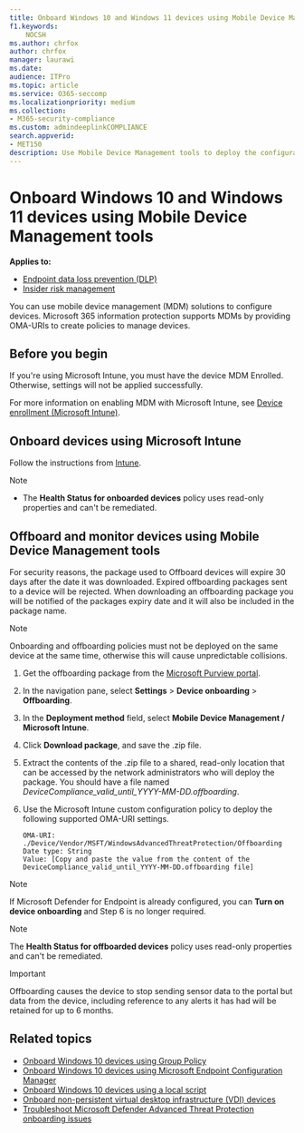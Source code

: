 ```yaml
---
title: Onboard Windows 10 and Windows 11 devices using Mobile Device Management tools
f1.keywords:
    NOCSH
ms.author: chrfox
author: chrfox
manager: laurawi
ms.date:
audience: ITPro
ms.topic: article
ms.service: O365-seccomp
ms.localizationpriority: medium
ms.collection: 
- M365-security-compliance 
ms.custom: admindeeplinkCOMPLIANCE
search.appverid:
- MET150 
description: Use Mobile Device Management tools to deploy the configuration package on devices so that they are onboarded to the service.
---
```


# Onboard Windows 10 and Windows 11 devices using Mobile Device Management tools

**Applies to:**

- [Endpoint data loss prevention (DLP)](./endpoint-dlp-learn-about.md)
- [Insider risk management](insider-risk-management.md)

You can use mobile device management (MDM) solutions to configure devices. Microsoft 365 information protection supports MDMs by providing OMA-URIs to create policies to manage devices.


## Before you begin
If you're using Microsoft Intune, you must have the device MDM Enrolled. Otherwise, settings will not be applied successfully. 

For more information on enabling MDM with Microsoft Intune, see [Device enrollment (Microsoft Intune)](/mem/intune/enrollment/device-enrollment).

## Onboard devices using Microsoft Intune

Follow the instructions from [Intune](/intune/advanced-threat-protection).

> [!NOTE]
> - The **Health Status for onboarded devices** policy uses read-only properties and can't be remediated.

## Offboard and monitor devices using Mobile Device Management tools

For security reasons, the package used to Offboard devices will expire 30 days after the date it was downloaded. Expired offboarding packages sent to a device will be rejected. When downloading an offboarding package you will be notified of the packages expiry date and it will also be included in the package name.

> [!NOTE]
> Onboarding and offboarding policies must not be deployed on the same device at the same time, otherwise this will cause unpredictable collisions.

1. Get the offboarding package from the <a href="https://go.microsoft.com/fwlink/p/?linkid=2077149" target="_blank">Microsoft Purview portal</a>.

2. In the navigation pane, select **Settings** > **Device onboarding** > **Offboarding**.

3. In the **Deployment method** field, select **Mobile Device Management / Microsoft Intune**.

4. Click **Download package**, and save the .zip file.

5. Extract the contents of the .zip file to a shared, read-only location that can be accessed by the network administrators who will deploy the package. You should have a file named *DeviceCompliance_valid_until_YYYY-MM-DD.offboarding*.

6. Use the Microsoft Intune custom configuration policy to deploy the following supported OMA-URI settings.

    ```text
    OMA-URI: ./Device/Vendor/MSFT/WindowsAdvancedThreatProtection/Offboarding
    Date type: String
    Value: [Copy and paste the value from the content of the DeviceCompliance_valid_until_YYYY-MM-DD.offboarding file]
    ```
> [!NOTE]
> If Microsoft Defender for Endpoint is already configured, you can **Turn on device onboarding** and Step 6 is no longer required.

> [!NOTE]
> The **Health Status for offboarded devices** policy uses read-only properties and can't be remediated.

> [!IMPORTANT]
> Offboarding causes the device to stop sending sensor data to the portal but data from the device, including reference to any alerts it has had will be retained for up to 6 months.

## Related topics
- [Onboard Windows 10 devices using Group Policy](device-onboarding-gp.md)
- [Onboard Windows 10 devices using Microsoft Endpoint Configuration Manager](device-onboarding-sccm.md)
- [Onboard Windows 10 devices using a local script](device-onboarding-script.md)
- [Onboard non-persistent virtual desktop infrastructure (VDI) devices](device-onboarding-vdi.md)
- [Troubleshoot Microsoft Defender Advanced Threat Protection onboarding issues](/windows/security/threat-protection/microsoft-defender-atp/troubleshoot-onboarding)
